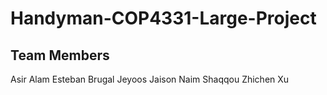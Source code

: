 # Handyman-COP4331-Large-Project
## Team Members

Asir Alam
Esteban Brugal
Jeyoos Jaison
Naim Shaqqou
Zhichen Xu
